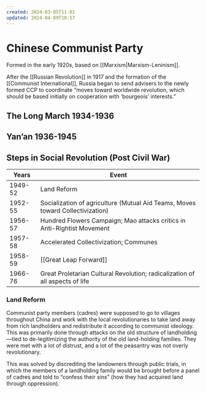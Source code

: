 ```yaml
---
created: 2024-03-05T11:01
updated: 2024-04-09T10:57
---
```


# Chinese Communist Party

Formed in the early 1920s, based on [[Marxism|Marxism-Leninism]].

After the [[Russian Revolution]] in 1917 and the formation of the [[Communist International]], Russia began to send advisers to the newly formed CCP to coordinate “moves toward worldwide revolution, which should be based initially on cooperation with ‘bourgeois’ interests.”

## The Long March 1934-1936

## Yan’an 1936-1945

## Steps in Social Revolution (Post Civil War)

| Years   | Event                                                                          |
| ------- | ------------------------------------------------------------------------------ |
| 1949-52 | Land Reform                                                                    |
| 1952-55 | Socialization of agriculture (Mutual Aid Teams, Moves toward Collectivization) |
| 1956-57 | Hundred Flowers Campaign; Mao attacks critics in Anti-Rightist Movement        |
| 1957-58 | Accelerated Collectivization; Communes                                         |
| 1958-59 | [[Great Leap Forward]]                                                         |
| 1966-76 | Great Proletarian Cultural Revolution; radicalization of all aspects of life   |

### Land Reform

Communist party members (cadres) were supposed to go to villages throughout China and work with the local revolutionaries to take land away from rich landholders and redistribute it according to communist ideology. This was primarily done through attacks on the old structure of landholding—tied to de-legitimizing the authority of the old land-holding families. They were met with a lot of distrust, and a lot of the peasantry was not overly revolutionary.

This was solved by discrediting the landowners through public trials, in which the members of a landholding family would be brought before a panel of cadres and told to “confess their sins” (how they had acquired land through oppression).
